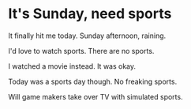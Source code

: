# It's Sunday, need sports
It finally hit me today. Sunday afternoon, raining. 

I'd love to watch sports. There are no sports.

I watched a movie instead. It was okay. 

Today was a sports day though. No freaking sports.

Will game makers take over TV with simulated sports.

